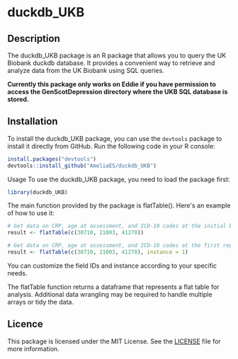 # duckdb_UKB

## Description

The duckdb_UKB package is an R package that allows you to query the UK Biobank duckdb database. It provides a convenient way to retrieve and analyze data from the UK Biobank using SQL queries.

**Currently this package only works on Eddie if you have permission to access the GenScotDepression directory where the UKB SQL database is stored.**

## Installation

To install the duckdb_UKB package, you can use the `devtools` package to install it directly from GitHub. Run the following code in your R console:

```R
install.packages("devtools")
devtools::install_github("AmeliaES/duckdb_UKB")
```

Usage
To use the duckdb_UKB package, you need to load the package first:
```R
library(duckdb_UKB)
```

The main function provided by the package is flatTable(). Here's an example of how to use it:
```R
# Get data on CRP, age at assessment, and ICD-10 codes at the initial baseline assessment
result <- flatTable(c(30710, 21003, 41270))

# Get data on CRP, age at assessment, and ICD-10 codes at the first repeat assessment
result <- flatTable(c(30710, 21003, 41270), instance = 1)
```

You can customize the field IDs and instance according to your specific needs.

The flatTable function returns a dataframe that represents a flat table for analysis. Additional data wrangling may be required to handle multiple arrays or tidy the data.

## Licence
This package is licensed under the MIT License. See the [LICENSE](LICENCE) file for more information.


